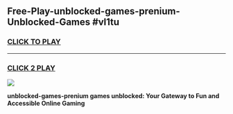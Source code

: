 
## Free-Play-unblocked-games-prenium-Unblocked-Games #vl1tu
<h3>
<a href="https://news.freeplayer.one?title=unblocked-games-prenium&ref=8M">CLICK TO PLAY</a></h3>
<hr>

<h3>
<a href="https://news.freeplayer.one?title=unblocked-games-prenium&ref=8M">CLICK 2 PLAY</a>
  
</h3>

<a href="https://news.freeplayer.one?title=unblocked-games-prenium&ref=8M"><img src="https://clearcache.store/games.png"></a>


**unblocked-games-prenium games unblocked: Your Gateway to Fun and Accessible Online Gaming**
